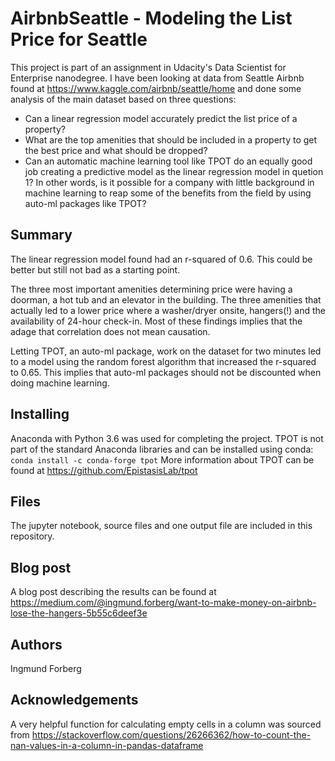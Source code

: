 # AirbnbSeattle - Modeling the List Price for Seattle

This project is part of an assignment in Udacity's Data Scientist for Enterprise nanodegree. I have been looking at data from Seattle Airbnb found at https://www.kaggle.com/airbnb/seattle/home and done some analysis of the main dataset based on three questions:
- Can a linear regression model accurately predict the list price of a property?
- What are the top amenities that should be included in a property to get the best price and what should be dropped?
- Can an automatic machine learning tool like TPOT do an equally good job creating a predictive model as the linear regression model in quetion 1? In other words, is it possible for a company with little background in machine learning to reap some of the benefits from the field by using auto-ml packages like TPOT?


## Summary

The linear regression model found had an r-squared of 0.6. This could be better but still not bad as a starting point.

The three most important amenities determining price were having a doorman, a hot tub and an elevator in the building. The three amenities that actually led to a lower price where a washer/dryer onsite, hangers(!) and the availability of 24-hour check-in. Most of these findings implies that the adage that correlation does not mean causation.

Letting TPOT, an auto-ml package, work on the dataset for two minutes led to a model using the random forest algorithm that increased the r-squared to 0.65. This implies that auto-ml packages should not be discounted when doing machine learning.


## Installing

Anaconda with Python 3.6 was used for completing the project.
TPOT is not part of the standard Anaconda libraries and can be installed using conda: `conda install -c conda-forge tpot`
More information about TPOT can be found at https://github.com/EpistasisLab/tpot


## Files

The jupyter notebook, source files and one output file are included in this repository.


## Blog post

A blog post describing the results can be found at https://medium.com/@ingmund.forberg/want-to-make-money-on-airbnb-lose-the-hangers-5b55c6deef3e


## Authors

Ingmund Forberg


## Acknowledgements

A very helpful function for calculating empty cells in a column was sourced from https://stackoverflow.com/questions/26266362/how-to-count-the-nan-values-in-a-column-in-pandas-dataframe
